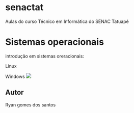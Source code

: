 # senactat
Aulas do curso Técnico em Informática do SENAC Tatuapé

# Sistemas operacionais
introdução em sistemas oreracionais:

Linux

Windows
<img src="https://miro.medium.com/v2/resize:fit:1400/0*BZvjTftSqXfcD73q">
## Autor
Ryan gomes dos santos


